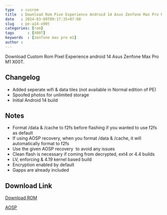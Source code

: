 ```yaml
---
type   : cusrom
title  : Download Rom Pixe Experience Android 14 Asus Zenfone Max Pro M1
date   : 2024-03-09T09:17:35+07:00
slug   : pe-a14-x00t
categories: [rom]
tags      : [X00T]
keywords  : [zenfone max pro m1]
author :
---
```


Download Custom Rom Pixel Experience android 14 Asus Zenfone Max Pro M1 X00T.


## Changelog
- Added seperate wifi & data tiles (not available in Normal edition of PE)
- Spoofed photos for unlimited storage
- Initial Android 14 build

## Notes
- Format /data & /cache to f2fs before flashing if you wanted to use f2fs as default
- If using AOSP recovery, when you format /data & /cache, it will automatically format to f2fs
- Use the given AOSP recovery  to avoid any issues
- Clean flash is necessary if coming from decrypted, ext4 or 4.4 builds
- LV, enforcing & 4.19 kernel based build
- Encryption enabled by default 
- Gapps are already included


## Download Link
[Download ROM](https://dlupload.com/filedetail/1801048476)

[AOSP](https://1drv.ms/u/s!As0rB4F2FQROiBFEJPRkiI-vcf2K?e=j0eMkC)
